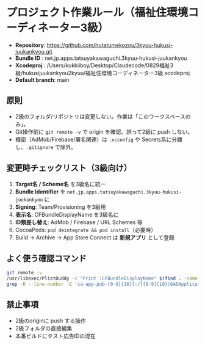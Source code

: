 # プロジェクト作業ルール（福祉住環境コーディネーター3級）

- **Repository**: https://github.com/hutatumekozou/3kyuu-hukusi-juukankyou.git
- **Bundle ID** : net.jp.apps.tatsuyakawaguchi.3kyuu-hukusi-juukankyou
- **Xcodeproj** : /Users/kukkiiboy/Desktop/Claudecode/0829福祉3級/hukusijuukankyou2kyuu/福祉住環境コーディネーター3級.xcodeproj
- **Default branch**: main

## 原則
- 2級のフォルダ/リポジトリは変更しない。作業は「このワークスペースのみ」。
- Git操作前に `git remote -v` で origin を確認。誤って2級に push しない。
- 機密（AdMob/Firebase/署名関連）は `.xcconfig` や Secrets系に分離し、`.gitignore` で除外。

## 変更時チェックリスト（3級向け）
1) **Target名 / Scheme名** を3級名に統一  
2) **Bundle Identifier** を `net.jp.apps.tatsuyakawaguchi.3kyuu-hukusi-juukankyou` に  
3) **Signing**: Team/Provisioning を3級用  
4) **表示名**: CFBundleDisplayName を3級名に  
5) **ID類差し替え**: AdMob / Firebase / URL Schemes 等  
6) CocoaPods: `pod deintegrate && pod install`（必要時）  
7) Build → Archive → App Store Connect は **新規アプリ** として登録

## よく使う確認コマンド
```bash
git remote -v
/usr/libexec/PlistBuddy -c "Print :CFBundleDisplayName" $(find . -name Info.plist | head -n 1)
grep -R --line-number -E 'ca-app-pub-[0-9]{16}[~/][0-9]{10}|GADApplicationIdentifier' .
```

## 禁止事項
- 2級のoriginに push する操作
- 2級フォルダの直接編集
- 本番ビルドにテスト広告IDの混在